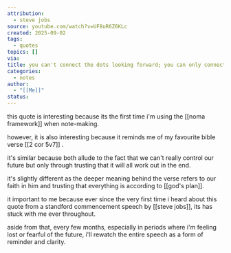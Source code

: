 ```yaml
---
attribution:
  - steve jobs
source: youtube.com/watch?v=UF8uR6Z6KLc
created: 2025-09-02
tags:
  - quotes
topics: []
via:
title: you can't connect the dots looking forward; you can only connect them looking backwards. so you have to trust that the dots will somehow connect in your future.
categories:
  - notes
author:
  - "[[Me]]"
status:
---
```

this quote is interesting because its the first time i'm using the [[noma framework]] when note-making.

however, it is also interesting because it reminds me of my favourite bible verse [[2 cor 5v7]] . 

it's similar because both allude to the fact that we can't really control our future but only through trusting that it will all work out in the end.

it's slightly different as the deeper meaning behind the verse refers to our faith in him and trusting that everything is according to [[god's plan]].

it important to me because ever since the very first time i heard about this quote from a standford commencement speech by [[steve jobs]], its has stuck with me ever throughout.

aside from that, every few months, especially in periods where i'm feeling lost or fearful of the future, i'll rewatch the entire speech as a form of reminder and clarity.